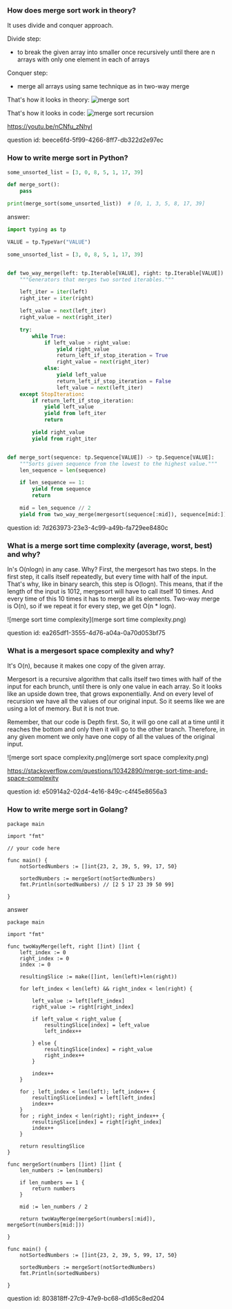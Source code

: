 ### How does merge sort work in theory?

It uses divide and conquer approach.

Divide step:
- to break the given array into smaller once recursively until
there are n arrays with only one element in each of arrays

Conquer step:
- merge all arrays using same technique as in two-way merge

That's how it looks in theory:
![merge sort](merge_sort.png)

That's how it looks in code:
![merge sort recursion](merge_sort_recursion1.png)

https://youtu.be/nCNfu_zNhyI

question id: beece6fd-5f99-4266-8ff7-db322d2e97ec


### How to write merge sort in Python?

```python
some_unsorted_list = [3, 0, 8, 5, 1, 17, 39]

def merge_sort():
    pass

print(merge_sort(some_unsorted_list))  # [0, 1, 3, 5, 8, 17, 39]
```

answer:

```python
import typing as tp

VALUE = tp.TypeVar("VALUE")

some_unsorted_list = [3, 0, 8, 5, 1, 17, 39]


def two_way_merge(left: tp.Iterable[VALUE], right: tp.Iterable[VALUE]) -> tp.Iterator[VALUE]:
    """Generators that merges two sorted iterables."""

    left_iter = iter(left)
    right_iter = iter(right)

    left_value = next(left_iter)
    right_value = next(right_iter)

    try:
        while True:
            if left_value > right_value:
                yield right_value
                return_left_if_stop_iteration = True
                right_value = next(right_iter)
            else:
                yield left_value
                return_left_if_stop_iteration = False
                left_value = next(left_iter)
    except StopIteration:
        if return_left_if_stop_iteration:
            yield left_value
            yield from left_iter
            return

        yield right_value
        yield from right_iter


def merge_sort(sequence: tp.Sequence[VALUE]) -> tp.Sequence[VALUE]:
    """Sorts given sequence from the lowest to the highest value."""
    len_sequence = len(sequence)

    if len_sequence == 1:
        yield from sequence
        return

    mid = len_sequence // 2
    yield from two_way_merge(mergesort(sequence[:mid]), sequence[mid:])
```

question id: 7d263973-23e3-4c99-a49b-fa729ee8480c


### What is a merge sort time complexity (average, worst, best) and why?

In's O(nlogn) in any case.
Why?
First, the mergesort has two steps. In the first step, it calls itself repeatedly, but every time with
half of the input. That's why, like in binary search, this step is O(logn). This means, that if the
length of the input is 1012, mergesort will have to call itself 10 times.
And every time of this 10 times it has to merge all its elements. Two-way merge is O(n), so if we repeat
it for every step, we get O(n * logn).

![merge sort time complexity](merge sort time complexity.png)

question id: ea265df1-3555-4d76-a04a-0a70d053bf75


### What is a mergesort space complexity and why?

It's O(n), because it makes one copy of the given array.

Mergesort is a recursive algorithm that calls itself two times with half of the input for each
brunch, until there is only one value in each array. So it looks like an upside down tree, that
grows exponentially. And on every level of recursion we have all the values of our original input.
So it seems like we are using a lot of memory. But it is not true.

Remember, that our code is Depth first. So, it will go one call at a time until it reaches the bottom
and only then it will go to the other branch. Therefore, in any given moment we only have one copy of
all the values of the original input.

![merge sort space complexity.png](merge sort space complexity.png)

https://stackoverflow.com/questions/10342890/merge-sort-time-and-space-complexity

question id: e50914a2-02d4-4e16-849c-c4f45e8656a3


### How to write merge sort in Golang?

```golang
package main

import "fmt"

// your code here

func main() {
	notSortedNumbers := []int{23, 2, 39, 5, 99, 17, 50}

	sortedNumbers := mergeSort(notSortedNumbers)
	fmt.Println(sortedNumbers) // [2 5 17 23 39 50 99]

}
```

answer

```golang
package main

import "fmt"

func twoWayMerge(left, right []int) []int {
	left_index := 0
	right_index := 0
	index := 0

	resultingSlice := make([]int, len(left)+len(right))

	for left_index < len(left) && right_index < len(right) {

		left_value := left[left_index]
		right_value := right[right_index]

		if left_value < right_value {
			resultingSlice[index] = left_value
			left_index++

		} else {
			resultingSlice[index] = right_value
			right_index++
		}

		index++
	}

	for ; left_index < len(left); left_index++ {
		resultingSlice[index] = left[left_index]
		index++
	}
	for ; right_index < len(right); right_index++ {
		resultingSlice[index] = right[right_index]
		index++
	}

	return resultingSlice
}

func mergeSort(numbers []int) []int {
	len_numbers := len(numbers)

	if len_numbers == 1 {
		return numbers
	}

	mid := len_numbers / 2

	return twoWayMerge(mergeSort(numbers[:mid]), mergeSort(numbers[mid:]))

}

func main() {
	notSortedNumbers := []int{23, 2, 39, 5, 99, 17, 50}

	sortedNumbers := mergeSort(notSortedNumbers)
	fmt.Println(sortedNumbers)

}
```

question id: 803818ff-27c9-47e9-bc68-d1d65c8ed204